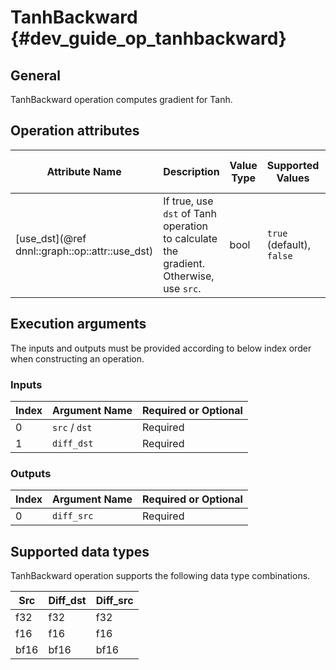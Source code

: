 # TanhBackward {#dev_guide_op_tanhbackward}

## General

TanhBackward operation computes gradient for Tanh.

## Operation attributes

Attribute Name | Description | Value Type | Supported Values | Required or Optional
-- | -- | -- | -- | --
[use_dst](@ref dnnl::graph::op::attr::use_dst) | If true, use `dst` of Tanh operation to calculate the gradient. Otherwise, use `src`. | bool | `true` (default), `false` | Optional

## Execution arguments

The inputs and outputs must be provided according to below index order when
constructing an operation.

### Inputs

Index | Argument Name | Required or Optional
-- | -- | --
0 | `src` / `dst` | Required
1 | `diff_dst` | Required

### Outputs

Index | Argument Name | Required or Optional
-- | -- | --
0 | `diff_src` | Required

## Supported data types

TanhBackward operation supports the following data type combinations.

Src | Diff_dst | Diff_src
-- | -- | --
f32 | f32 | f32
f16 | f16 | f16
bf16 | bf16 | bf16

